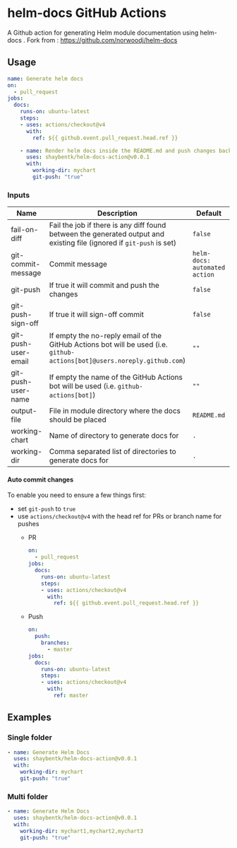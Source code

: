 # helm-docs GitHub Actions

A Github action for generating Helm module documentation using helm-docs .
Fork from : https://github.com/norwoodj/helm-docs


## Usage

```yaml
name: Generate helm docs
on:
  - pull_request
jobs:
  docs:
    runs-on: ubuntu-latest
    steps:
    - uses: actions/checkout@v4
      with:
        ref: ${{ github.event.pull_request.head.ref }}

    - name: Render helm docs inside the README.md and push changes back to PR branch
      uses: shaybentk/helm-docs-action@v0.0.1
      with:
        working-dir: mychart
        git-push: "true"
```


### Inputs

| Name | Description | Default | Required |
|------|-------------|---------|----------|
| fail-on-diff | Fail the job if there is any diff found between the generated output and existing file (ignored if `git-push` is set) | `false` | false |
| git-commit-message | Commit message | `helm-docs: automated action` | false |
| git-push | If true it will commit and push the changes | `false` | false |
| git-push-sign-off | If true it will sign-off commit | `false` | false |
| git-push-user-email | If empty the no-reply email of the GitHub Actions bot will be used (i.e. `github-actions[bot]@users.noreply.github.com`) | `""` | false |
| git-push-user-name | If empty the name of the GitHub Actions bot will be used (i.e. `github-actions[bot]`) | `""` | false |
| output-file | File in module directory where the docs should be placed | `README.md` | false |
| working-chart | Name of directory to generate docs for  | `.` | false |
| working-dir | Comma separated list of directories to generate docs for  | `.` | false |

#### Auto commit changes

To enable you need to ensure a few things first:

- set `git-push` to `true`
- use `actions/checkout@v4` with the head ref for PRs or branch name for pushes
  - PR

    ```yaml
    on:
      - pull_request
    jobs:
      docs:
        runs-on: ubuntu-latest
        steps:
        - uses: actions/checkout@v4
          with:
            ref: ${{ github.event.pull_request.head.ref }}
    ```

  - Push

    ```yaml
    on:
      push:
        branches:
          - master
    jobs:
      docs:
        runs-on: ubuntu-latest
        steps:
        - uses: actions/checkout@v4
          with:
            ref: master
    ```
## Examples

### Single folder

```yaml
- name: Generate Helm Docs
  uses: shaybentk/helm-docs-action@v0.0.1
  with:
    working-dir: mychart
    git-push: "true"
```

### Multi folder

```yaml
- name: Generate Helm Docs
  uses: shaybentk/helm-docs-action@v0.0.1
  with:
    working-dir: mychart1,mychart2,mychart3
    git-push: "true"
```

